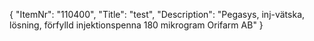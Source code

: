{
  "ItemNr": "110400",
  "Title": "test",
  "Description": "Pegasys, inj-vätska, lösning, förfylld injektionspenna 180 mikrogram Orifarm AB"
}